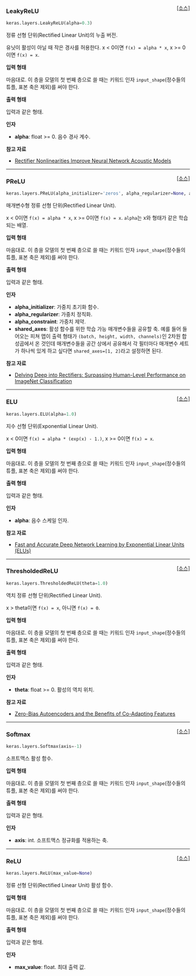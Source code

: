 <span style="float:right;">[[소스]](https://github.com/keras-team/keras/blob/master/keras/layers/advanced_activations.py#L18)</span>
### LeakyReLU

```python
keras.layers.LeakyReLU(alpha=0.3)
```

정류 선형 단위(Rectified Linear Unit)의 누출 버전.

유닛이 활성이 아닐 때 작은 경사를 허용한다.
x < 0이면 `f(x) = alpha * x`,
x >= 0이면 `f(x) = x`.

__입력 형태__

마음대로. 이 층을 모델의 첫 번째 층으로 쓸 때는
키워드 인자 `input_shape`(정수들의 튜플, 표본 축은
제외)를 써야 한다.

__출력 형태__

입력과 같은 형태.

__인자__

- __alpha__: float >= 0. 음수 경사 계수.

__참고 자료__

- [Rectifier Nonlinearities Improve Neural Network Acoustic Models](https://web.stanford.edu/~awni/papers/relu_hybrid_icml2013_final.pdf)

----

<span style="float:right;">[[소스]](https://github.com/keras-team/keras/blob/master/keras/layers/advanced_activations.py#L57)</span>
### PReLU

```python
keras.layers.PReLU(alpha_initializer='zeros', alpha_regularizer=None, alpha_constraint=None, shared_axes=None)
```

매개변수형 정류 선형 단위(Rectified Linear Unit).

x < 0이면 `f(x) = alpha * x`,
x >= 0이면 `f(x) = x`.
`alpha`는 x와 형태가 같은 학습되는 배열.

__입력 형태__

마음대로. 이 층을 모델의 첫 번째 층으로 쓸 때는
키워드 인자 `input_shape`(정수들의 튜플, 표본 축은
제외)를 써야 한다.

__출력 형태__

입력과 같은 형태.

__인자__

- __alpha_initializer__: 가중치 초기화 함수.
- __alpha_regularizer__: 가중치 정칙화.
- __alpha_constraint__: 가중치 제약.
- __shared_axes__: 활성 함수를 위한 학습 가능
    매개변수들을 공유할 축.
    예를 들어 들어오는 피쳐 맵이 출력 형태가
    `(batch, height, width, channels)`인
    2차원 합성곱에서 온 것인데 매개변수들을
    공간 상에서 공유해서 각 필터마다
    매개변수 세트가 하나씩 있게 하고 싶다면
    `shared_axes=[1, 2]`라고 설정하면 된다.

__참고 자료__

- [Delving Deep into Rectifiers: Surpassing Human-Level Performance on ImageNet Classification](https://arxiv.org/abs/1502.01852)

----

<span style="float:right;">[[소스]](https://github.com/keras-team/keras/blob/master/keras/layers/advanced_activations.py#L152)</span>
### ELU

```python
keras.layers.ELU(alpha=1.0)
```

지수 선형 단위(Exponential Linear Unit).

x < 0이면 `f(x) = alpha * (exp(x) - 1.)`,
x >= 0이면 `f(x) = x`.

__입력 형태__

마음대로. 이 층을 모델의 첫 번째 층으로 쓸 때는
키워드 인자 `input_shape`(정수들의 튜플, 표본 축은
제외)를 써야 한다.

__출력 형태__

입력과 같은 형태.

__인자__

- __alpha__: 음수 스케일 인자.

__참고 자료__

- [Fast and Accurate Deep Network Learning by Exponential Linear Units (ELUs)](https://arxiv.org/abs/1511.07289v1)

----

<span style="float:right;">[[소스]](https://github.com/keras-team/keras/blob/master/keras/layers/advanced_activations.py#L191)</span>
### ThresholdedReLU

```python
keras.layers.ThresholdedReLU(theta=1.0)
```

역치 정류 선형 단위(Rectified Linear Unit).

x > theta이면 `f(x) = x`,
아니면 `f(x) = 0`.

__입력 형태__

마음대로. 이 층을 모델의 첫 번째 층으로 쓸 때는
키워드 인자 `input_shape`(정수들의 튜플, 표본 축은
제외)를 써야 한다.

__출력 형태__

입력과 같은 형태.

__인자__

- __theta__: float >= 0. 활성의 역치 위치.

__참고 자료__

- [Zero-Bias Autoencoders and the Benefits of Co-Adapting Features](http://arxiv.org/abs/1402.3337)

----

<span style="float:right;">[[소스]](https://github.com/keras-team/keras/blob/master/keras/layers/advanced_activations.py#L230)</span>
### Softmax

```python
keras.layers.Softmax(axis=-1)
```

소프트맥스 활성 함수.

__입력 형태__

마음대로. 이 층을 모델의 첫 번째 층으로 쓸 때는
키워드 인자 `input_shape`(정수들의 튜플, 표본 축은
제외)를 써야 한다.

__출력 형태__

입력과 같은 형태.

__인자__

- __axis__: int. 소프트맥스 정규화를 적용하는 축.

----

<span style="float:right;">[[소스]](https://github.com/keras-team/keras/blob/master/keras/layers/advanced_activations.py#L262)</span>
### ReLU

```python
keras.layers.ReLU(max_value=None)
```

정류 선형 단위(Rectified Linear Unit) 활성 함수.

__입력 형태__

마음대로. 이 층을 모델의 첫 번째 층으로 쓸 때는
키워드 인자 `input_shape`(정수들의 튜플, 표본 축은
제외)를 써야 한다.

__출력 형태__

입력과 같은 형태.

__인자__

- __max_value__: float. 최대 출력 값.

